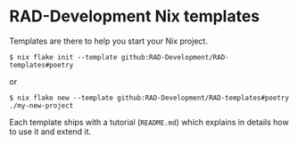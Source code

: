 # RAD-Development Nix templates

Templates are there to help you start your Nix project.

```console
$ nix flake init --template github:RAD-Development/RAD-templates#poetry
```

or

```console
$ nix flake new --template github:RAD-Development/RAD-templates#poetry ./my-new-project
```

Each template ships with a tutorial (`README.md`) which explains in details how
to use it and extend it.
